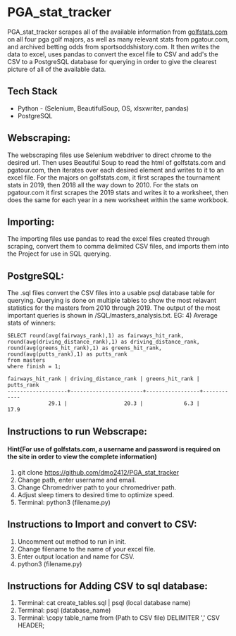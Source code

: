 # PGA_stat_tracker
PGA_stat_tracker scrapes all of the available information from [golfstats.com](golfstats.com) on all four pga golf majors, as well as many relevant stats from pgatour.com, and archived betting odds from sportsoddshistory.com. 
It then writes the data to excel, uses pandas to convert the excel file to CSV and add's the CSV to a PostgreSQL database for querying in order to give the clearest
picture of all of the available data.

## Tech Stack
* Python - (Selenium, BeautifulSoup, OS, xlsxwriter, pandas)
* PostgreSQL

## Webscraping:
  The webscraping files use Selenium webdriver to direct chrome to the desired url. Then uses Beautiful Soup to read the html of golfstats.com and pgatour.com, 
  then iterates over each desired element and writes to it to an excel file. For the majors on golfstats.com, it first scrapes the tournament stats in 2019, then 2018
  all the way down to 2010. For the stats on pgatour.com it first scrapes the 2019 stats and writes it to a worksheet, then does the same for each year in a new 
  worksheet within the same workbook.
  
## Importing:
  The importing files use pandas to read the excel files created through scraping, convert them to comma delimited CSV files, and imports them into the Project for 
  use in SQL querying.
  
## PostgreSQL:
  The .sql files convert the CSV files into a usable psql database table for querying. Querying is done on multiple tables to show the most relavant statistics 
  for the masters from 2010 through 2019. The output of the most important queries is shown in /SQL/masters_analysis.txt. 
  EG:
    4) Average stats of winners:

    SELECT round(avg(fairways_rank),1) as fairways_hit_rank, round(avg(driving_distance_rank),1) as driving_distance_rank, round(avg(greens_hit_rank),1) as greens_hit_rank, round(avg(putts_rank),1) as putts_rank
    from masters
    where finish = 1;

    fairways_hit_rank | driving_distance_rank | greens_hit_rank | putts_rank 
    -------------------+-----------------------+-----------------+------------
                 29.1 |                  20.3 |             6.3 |       17.9


## Instructions to run Webscrape: 
#### Hint(For use of golfstats.com, a username and password is required on the site in order to view the complete information)
  1) git clone https://github.com/dmo2412/PGA_stat_tracker
  2) Change path, enter username and email.
  3) Change Chromedriver path to your chromedriver path.
  4) Adjust sleep timers to desired time to optimize speed.
  5) Terminal: python3 (filename.py)

## Instructions to Import and convert to CSV:
  1) Uncomment out method to run in init.
  2) Change filename to the name of your excel file.
  3) Enter output location and name for CSV.
  4) python3 (filename.py)
  
## Instructions for Adding CSV to sql database:
  1) Terminal: cat create_tables.sql | psql (local database name)
  2) Terminal: psql (database_name)
  3) Terminal: \copy table_name from (Path to CSV file) DELIMITER ',' CSV HEADER;

  
  
